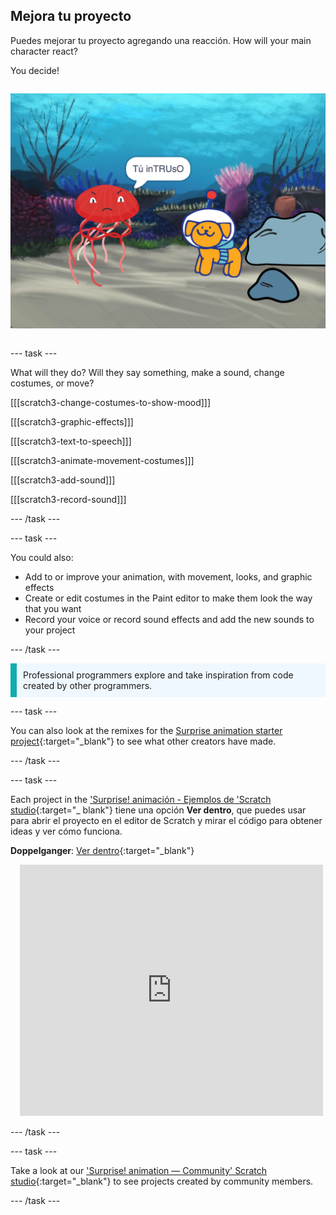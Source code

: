 ## Mejora tu proyecto

<div style="display: flex; flex-wrap: wrap">
<div style="flex-basis: 200px; flex-grow: 1; margin-right: 15px;">
Puedes mejorar tu proyecto agregando una reacción. How will your main character react? 

You decide!
</div>
<div>

![The 'Trespasser' project showing the reaction to the surprise.](images/tresspass.png)

</div>
</div>

--- task ---

What will they do? Will they say something, make a sound, change costumes, or move?

[[[scratch3-change-costumes-to-show-mood]]]

[[[scratch3-graphic-effects]]]

[[[scratch3-text-to-speech]]]

[[[scratch3-animate-movement-costumes]]]

[[[scratch3-add-sound]]]

[[[scratch3-record-sound]]]

--- /task ---

--- task ---

You could also:
+ Add to or improve your animation, with movement, looks, and graphic effects
+ Create or edit costumes in the Paint editor to make them look the way that you want
+ Record your voice or record sound effects and add the new sounds to your project

--- /task ---

<p style="border-left: solid; border-width:10px; border-color: #0faeb0; background-color: aliceblue; padding: 10px;">
Professional programmers explore and take inspiration from code created by other programmers. 
</p>

--- task ---

You can also look at the remixes for the [Surprise animation starter project](https://scratch.mit.edu/projects/582222532/remixes){:target="_blank"} to see what other creators have made.

--- /task ---

--- task ---

Each project in the ['Surprise! animación - Ejemplos de 'Scratch studio](https://scratch.mit.edu/studios/29075822){:target="_ blank"} tiene una opción **Ver dentro**, que puedes usar para abrir el proyecto en el editor de Scratch y mirar el código para obtener ideas y ver cómo funciona.

**Doppelganger**: [Ver dentro](https://scratch.mit.edu/projects/500767602/editor){:target="_blank"}
<div class="scratch-preview" style="margin-left: 15px;">
  <iframe allowtransparency="true" width="485" height="402" src="https://scratch.mit.edu/projects/embed/500767602/?autostart=false" frameborder="0"></iframe>
</div>

--- /task ---

--- task ---

Take a look at our ['Surprise! animation — Community' Scratch studio](https://scratch.mit.edu/studios/29079784){:target="_blank"} to see projects created by community members.

--- /task ---

